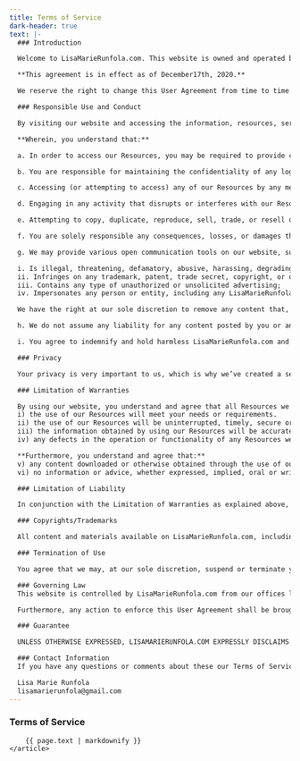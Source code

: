 ```yaml
---
title: Terms of Service
dark-header: true
text: |-
  ### Introduction

  Welcome to LisaMarieRunfola.com. This website is owned and operated by LisaMarieRunfola.com. By visiting our website and accessing the information, resources, services, products, and tools we provide, you understand and agree to accept and adhere to the following terms and conditions as stated in this policy (hereafter referred to as ‘User Agreement’), along with the terms and conditions as stated in our Privacy Policy (please refer to the Privacy Policy section below for more information).

  **This agreement is in effect as of December17th, 2020.**

  We reserve the right to change this User Agreement from time to time without notice. You acknowledge and agree that it is your responsibility to review this User Agreement periodically to familiarize yourself with any modifications. Your continued use of this site after such modifications will constitute acknowledgment and agreement of the modified terms and conditions.

  ### Responsible Use and Conduct

  By visiting our website and accessing the information, resources, services, products, and tools we provide for you, either directly or indirectly (hereafter referred to as ‘Resources’), you agree to use these Resources only for the purposes intended as permitted by (a) the terms of this User Agreement, and (b) applicable laws, regulations and generally accepted online practices or guidelines.

  **Wherein, you understand that:**

  a. In order to access our Resources, you may be required to provide certain information about yourself (such as identification, contact details, etc.) as part of the registration process, or as part of your ability to use the Resources. You agree that any information you provide will always be accurate, correct, and up to date.

  b. You are responsible for maintaining the confidentiality of any login information associated with any account you use to access our Resources. Accordingly, you are responsible for all activities that occur under your account/s.

  c. Accessing (or attempting to access) any of our Resources by any means other than through the means we provide, is strictly prohibited. You specifically agree not to access (or attempt to access) any of our Resources through any automated, unethical or unconventional means.

  d. Engaging in any activity that disrupts or interferes with our Resources, including the servers and/or networks to which our Resources are located or connected, is strictly prohibited.

  e. Attempting to copy, duplicate, reproduce, sell, trade, or resell our Resources is strictly prohibited.

  f. You are solely responsible any consequences, losses, or damages that we may directly or indirectly incur or suffer due to any unauthorized activities conducted by you, as explained above, and may incur criminal or civil liability.

  g. We may provide various open communication tools on our website, such as blog comments, blog posts, product ratings and reviews, various social media services, etc. You understand that generally we do not pre-screen or monitor the content posted by users of these various communication tools, which means that if you choose to use these tools to submit any type of content to our website, then it is your personal responsibility to use these tools in a responsible and ethical manner. By posting information or otherwise using any open communication tools as mentioned, you agree that you will not upload, post, share, or otherwise distribute any content that:

  i. Is illegal, threatening, defamatory, abusive, harassing, degrading, intimidating, fraudulent, deceptive, invasive, racist, or contains any type of suggestive, inappropriate, or explicit language;
  ii. Infringes on any trademark, patent, trade secret, copyright, or other proprietary right of any party;
  iii. Contains any type of unauthorized or unsolicited advertising;
  iv. Impersonates any person or entity, including any LisaMarieRunfola.com employees or representatives.

  We have the right at our sole discretion to remove any content that, we feel in our judgment does not comply with this User Agreement, along with any content that we feel is otherwise offensive, harmful, objectionable, inaccurate, or violates any 3rd party copyrights or trademarks. We are not responsible for any delay or failure in removing such content. If you post content that we choose to remove, you hereby consent to such removal, and consent to waive any claim against us.

  h. We do not assume any liability for any content posted by you or any other 3rd party users of our website. However, any content posted by you using any open communication tools on our website, provided that it doesn’t violate or infringe on any 3rd party copyrights or trademarks, becomes the property of LisaMarieRunfola.com, and as such, gives us a perpetual, irrevocable, worldwide, royalty-free, exclusive license to reproduce, modify, adapt, translate, publish, publicly display and/or distribute as we see fit. This only refers and applies to content posted via open communication tools as described, and does not refer to information that is provided as part of the registration process, necessary in order to use our Resources. All information provided as part of our registration process is covered by our privacy policy.

  i. You agree to indemnify and hold harmless LisaMarieRunfola.com and its parent company and affiliates, and their directors, officers, managers, employees, donors, agents, and licensors, from and against all losses, expenses, damages and costs, including reasonable attorneys’ fees, resulting from any violation of this User Agreement or the failure to fulfill any obligations relating to your account incurred by you or any other person using your account. We reserve the right to take over the exclusive defense of any claim for which we are entitled to indemnification under this User Agreement. In such event, you shall provide us with such cooperation as is reasonably requested by us.

  ### Privacy

  Your privacy is very important to us, which is why we’ve created a separate Privacy Policy in order to explain in detail how we collect, manage, process, secure, and store your private information. Our privacy policy is included under the scope of this User Agreement. To read our privacy policy in its entirety, click here.

  ### Limitation of Warranties

  By using our website, you understand and agree that all Resources we provide are “as is” and “as available”. This means that we do not represent or warrant to you that:
  i) the use of our Resources will meet your needs or requirements.
  ii) the use of our Resources will be uninterrupted, timely, secure or free from errors.
  iii) the information obtained by using our Resources will be accurate or reliable, and
  iv) any defects in the operation or functionality of any Resources we provide will be repaired or corrected.

  **Furthermore, you understand and agree that:**
  v) any content downloaded or otherwise obtained through the use of our Resources is done at your own discretion and risk, and that you are solely responsible for any damage to your computer or other devices for any loss of data that may result from the download of such content.
  vi) no information or advice, whether expressed, implied, oral or written, obtained by you from LisaMarieRunfola.com or through any Resources we provide shall create any warranty, guarantee, or conditions of any kind, except for those expressly outlined in this User Agreement.

  ### Limitation of Liability

  In conjunction with the Limitation of Warranties as explained above, you expressly understand and agree that any claim against us shall be limited to the amount you paid, if any, for use of products and/or services. LisaMarieRunfola.com will not be liable for any direct, indirect, incidental, consequential or exemplary loss or damages which may be incurred by you as a result of using our Resources, or as a result of any changes, data loss or corruption, cancellation, loss of access, or downtime to the full extent that applicable limitation of liability laws apply.

  ### Copyrights/Trademarks

  All content and materials available on LisaMarieRunfola.com, including but not limited to text, graphics, website name, code, images and logos are the intellectual property of Lisa Marie Runfola, and are protected by applicable copyright and trademark law. Any inappropriate use, including but not limited to the reproduction, distribution, display or transmission of any content on this site is strictly prohibited, unless specifically authorized by LisaMarieRunfola.com.

  ### Termination of Use

  You agree that we may, at our sole discretion, suspend or terminate your access to all or part of our website and Resources with or without notice and for any reason, including, without limitation, breach of this User Agreement. Any suspected illegal, fraudulent or abusive activity may be grounds for terminating your relationship and may be referred to appropriate law enforcement authorities. Upon suspension or termination, your right to use the Resources we provide will immediately cease, and we reserve the right to remove or delete any information that you may have on file with us, including any account or login information.

  ### Governing Law
  This website is controlled by LisaMarieRunfola.com from our offices located in the state of Illinois, USA. It can be accessed by most countries around the world. As each country has laws that may differ from those of Illinois, by accessing our website, you agree that the statutes and laws of Illinois, without regard to the conflict of laws and the United Nations Convention on the International Sales of Goods, will apply to all matters relating to the use of this website and the purchase of any products or services through this site.

  Furthermore, any action to enforce this User Agreement shall be brought in the federal or state courts located in USA, Illinois. You hereby agree to personal jurisdiction by such courts, and waive any jurisdictional, venue, or inconvenient forum objections to such courts.

  ### Guarantee

  UNLESS OTHERWISE EXPRESSED, LISAMARIERUNFOLA.COM EXPRESSLY DISCLAIMS ALL WARRANTIES AND CONDITIONS OF ANY KIND, WHETHER EXPRESS OR IMPLIED, INCLUDING, BUT NOT LIMITED TO THE IMPLIED WARRANTIES AND CONDITIONS OF MERCHANTABILITY, FITNESS FOR A PARTICULAR PURPOSE AND NON-INFRINGEMENT.

  ### Contact Information
  If you have any questions or comments about these our Terms of Service as outlined above, you can contact us at:

  Lisa Marie Runfola
  lisamarierunfola@gmail.com
---
```


<section class="section legal">
    <article>
        <h1>
            Terms of Service
        </h1>
    
        {{ page.text | markdownify }}
    </article>
</section>